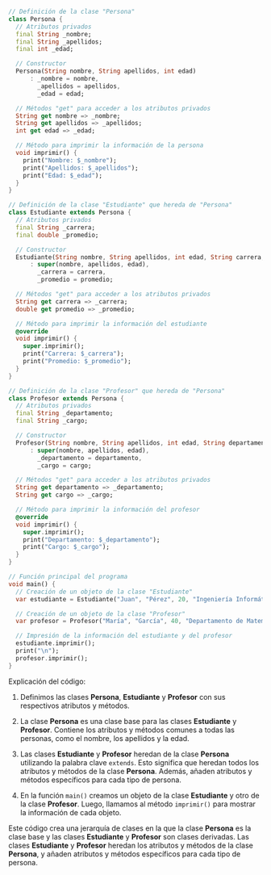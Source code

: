 ```dart
// Definición de la clase "Persona"
class Persona {
  // Atributos privados
  final String _nombre;
  final String _apellidos;
  final int _edad;

  // Constructor
  Persona(String nombre, String apellidos, int edad)
      : _nombre = nombre,
        _apellidos = apellidos,
        _edad = edad;

  // Métodos "get" para acceder a los atributos privados
  String get nombre => _nombre;
  String get apellidos => _apellidos;
  int get edad => _edad;

  // Método para imprimir la información de la persona
  void imprimir() {
    print("Nombre: $_nombre");
    print("Apellidos: $_apellidos");
    print("Edad: $_edad");
  }
}

// Definición de la clase "Estudiante" que hereda de "Persona"
class Estudiante extends Persona {
  // Atributos privados
  final String _carrera;
  final double _promedio;

  // Constructor
  Estudiante(String nombre, String apellidos, int edad, String carrera, double promedio)
      : super(nombre, apellidos, edad),
        _carrera = carrera,
        _promedio = promedio;

  // Métodos "get" para acceder a los atributos privados
  String get carrera => _carrera;
  double get promedio => _promedio;

  // Método para imprimir la información del estudiante
  @override
  void imprimir() {
    super.imprimir();
    print("Carrera: $_carrera");
    print("Promedio: $_promedio");
  }
}

// Definición de la clase "Profesor" que hereda de "Persona"
class Profesor extends Persona {
  // Atributos privados
  final String _departamento;
  final String _cargo;

  // Constructor
  Profesor(String nombre, String apellidos, int edad, String departamento, String cargo)
      : super(nombre, apellidos, edad),
        _departamento = departamento,
        _cargo = cargo;

  // Métodos "get" para acceder a los atributos privados
  String get departamento => _departamento;
  String get cargo => _cargo;

  // Método para imprimir la información del profesor
  @override
  void imprimir() {
    super.imprimir();
    print("Departamento: $_departamento");
    print("Cargo: $_cargo");
  }
}

// Función principal del programa
void main() {
  // Creación de un objeto de la clase "Estudiante"
  var estudiante = Estudiante("Juan", "Pérez", 20, "Ingeniería Informática", 8.5);

  // Creación de un objeto de la clase "Profesor"
  var profesor = Profesor("María", "García", 40, "Departamento de Matemáticas", "Profesora Titular");

  // Impresión de la información del estudiante y del profesor
  estudiante.imprimir();
  print("\n");
  profesor.imprimir();
}
```

Explicación del código:

1. Definimos las clases **Persona**, **Estudiante** y **Profesor** con sus respectivos atributos y métodos.

2. La clase **Persona** es una clase base para las clases **Estudiante** y **Profesor**. Contiene los atributos y métodos comunes a todas las personas, como el nombre, los apellidos y la edad.

3. Las clases **Estudiante** y **Profesor** heredan de la clase **Persona** utilizando la palabra clave `extends`. Esto significa que heredan todos los atributos y métodos de la clase **Persona**. Además, añaden atributos y métodos específicos para cada tipo de persona.

4. En la función `main()` creamos un objeto de la clase **Estudiante** y otro de la clase **Profesor**. Luego, llamamos al método `imprimir()` para mostrar la información de cada objeto.

Este código crea una jerarquía de clases en la que la clase **Persona** es la clase base y las clases **Estudiante** y **Profesor** son clases derivadas. Las clases **Estudiante** y **Profesor** heredan los atributos y métodos de la clase **Persona**, y añaden atributos y métodos específicos para cada tipo de persona.